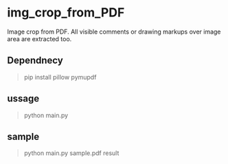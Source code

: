 # img_crop_from_PDF
Image crop from PDF. All visible comments or drawing markups over image area are extracted too.


## Dependnecy
> pip install pillow pymupdf


## ussage
> python main.py <pdf file to extract> <output directory>

## sample
> python main.py sample.pdf result
